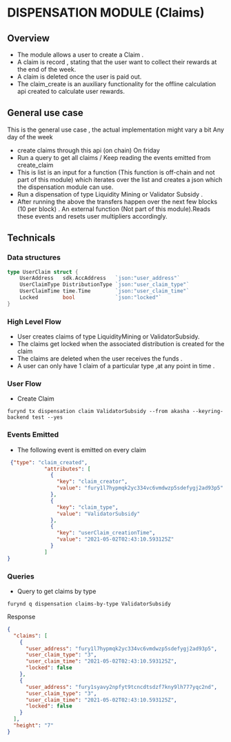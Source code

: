 # DISPENSATION MODULE (Claims)

## Overview
- The module allows a user to create a Claim .
- A claim is record , stating that the user want to collect their rewards at the end of the week.
- A claim is deleted once the user is paid out.
- The claim_create is an auxiliary functionality for the offline calculation api created to calculate user rewards.

## General use case 
This is the general use case , the actual implementation might vary a bit
Any day of the week
 - create claims through this api (on chain)
On friday
- Run a query to get all claims / Keep reading the events emitted from create_claim
- This is list is an input for a function (This function is off-chain and not part of this module)  which iterates over the list and creates a json which the dispensation module can use.
- Run a dispensation of type Liquidity Mining or Validator Subsidy . 
- After running the above the transfers happen over the next few blocks (10 per block) . An external function (Not part of this module).Reads these events and resets user multipliers accordingly.


## Technicals
### Data structures
```go
type UserClaim struct {
	UserAddress   sdk.AccAddress   `json:"user_address"`
	UserClaimType DistributionType `json:"user_claim_type"`
	UserClaimTime time.Time        `json:"user_claim_time"`
	Locked        bool             `json:"locked"`
}
```
### High Level Flow
- User creates claims of type LiquidityMining or ValidatorSubsidy.
- The claims get locked when the associated distribution is created for the claim  
- The claims are deleted when the user receives the funds . 
- A user can only have 1 claim of a particular type ,at any point in time .

### User Flow
- Create Claim
```shell
furynd tx dispensation claim ValidatorSubsidy --from akasha --keyring-backend test --yes
```

### Events Emitted
- The following event is emitted on every claim
```json
 {"type": "claim_created",
            "attributes": [
              {
                "key": "claim_creator",
                "value": "fury1l7hypmqk2yc334vc6vmdwzp5sdefygj2ad93p5"
              },
              {
                "key": "claim_type",
                "value": "ValidatorSubsidy"
              },
              {
                "key": "userClaim_creationTime",
                "value": "2021-05-02T02:43:10.593125Z"
              }
            ]
}
```

### Queries
- Query to get claims by type
```shell
furynd q dispensation claims-by-type ValidatorSubsidy
```
Response 
```json
{
  "claims": [
    {
      "user_address": "fury1l7hypmqk2yc334vc6vmdwzp5sdefygj2ad93p5",
      "user_claim_type": "3",
      "user_claim_time": "2021-05-02T02:43:10.593125Z",
      "locked": false
    },
    {
      "user_address": "fury1syavy2npfyt9tcncdtsdzf7kny9lh777yqc2nd",
      "user_claim_type": "3",
      "user_claim_time": "2021-05-02T02:43:10.593125Z",
      "locked": false
    }
  ],
  "height": "7"
}
```